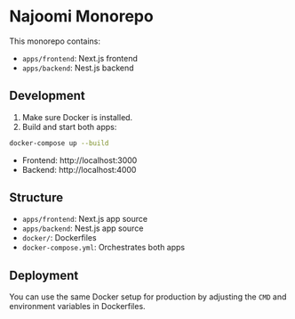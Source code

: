 # Najoomi Monorepo

This monorepo contains:
- `apps/frontend`: Next.js frontend
- `apps/backend`: Nest.js backend

## Development

1. Make sure Docker is installed.
2. Build and start both apps:

```sh
docker-compose up --build
```

- Frontend: http://localhost:3000
- Backend: http://localhost:4000

## Structure

- `apps/frontend`: Next.js app source
- `apps/backend`: Nest.js app source
- `docker/`: Dockerfiles
- `docker-compose.yml`: Orchestrates both apps

## Deployment

You can use the same Docker setup for production by adjusting the `CMD` and environment variables in Dockerfiles.

